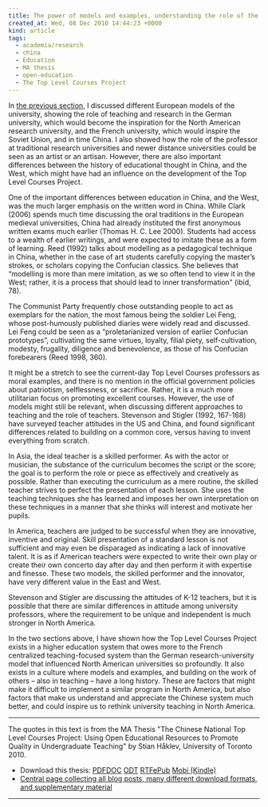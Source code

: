 ```yaml
---
title: The power of models and examples, understanding the role of the Top Level Courses Project in China
created_at: Wed, 08 Dec 2010 14:44:23 +0000
kind: article
tags:
  - academia/research
  - china
  - Education
  - MA thesis
  - open-education
  - The Top Level Courses Project
---
```


In [the previous
section](http://reganmian.net/blog/2010/12/07/two-metaphors-for-professors-and-course-delivery),
I discussed different European models of the university, showing the
role of teaching and research in the German university, which would
become the inspiration for the North American research university, and
the French university, which would inspire the Soviet Union, and in time
China. I also showed how the role of the professor at traditional
research universities and newer distance universities could be seen as
an artist or an artisan. However, there are also important differences
between the history of educational thought in China, and the West, which
might have had an influence on the development of the Top Level Courses
Project.

One of the important differences between education in China, and the
West, was the much larger emphasis on the written word in China. While
Clark (2006) spends much time discussing the oral traditions in the
European medieval universities, China had already instituted the first
anonymous written exams much earlier (Thomas H. C. Lee 2000). Students
had access to a wealth of earlier writings, and were expected to imitate
these as a form of learning. Reed (1992) talks about modelling as a
pedagogical technique in China, whether in the case of art students
carefully copying the master’s strokes, or scholars copying the
Confucian classics. She believes that “modelling is more than mere
imitation, as we so often tend to view it in the West; rather, it is a
process that should lead to inner transformation” (ibid, 78).

The Communist Party frequently chose outstanding people to act as
exemplars for the nation, the most famous being the soldier Lei Feng,
whose post-humously published diaries were widely read and discussed.
Lei Feng could be seen as a “proletarianized version of earlier
Confucian prototypes”, cultivating the same virtues, loyalty, filial
piety, self-cultivation, modesty, frugality, diligence and benevolence,
as those of his Confucian forebearers (Reed 1998, 360).

It might be a stretch to see the current-day Top Level Courses
professors as moral examples, and there is no mention in the official
government policies about patriotism, selflessness, or sacrifice.
Rather, it is a much more utilitarian focus on promoting excellent
courses. However, the use of models might still be relevant, when
discussing different approaches to teaching and the role of teachers.
Stevenson and Stigler (1992, 167-168) have surveyed teacher attitudes in
the US and China, and found significant differences related to building
on a common core, versus having to invent everything from scratch.

In Asia, the ideal teacher is a skilled performer. As with the actor or
musician, the substance of the curriculum becomes the script or the
score; the goal is to perform the role or piece as effectively and
creatively as possible. Rather than executing the curriculum as a mere
routine, the skilled teacher strives to perfect the presentation of each
lesson. She uses the teaching techniques she has learned and imposes her
own interpretation on these techniques in a manner that she thinks will
interest and motivate her pupils.

In America, teachers are judged to be successful when they are
innovative, inventive and original. Skill presentation of a standard
lesson is not sufficient and may even be disparaged as indicating a lack
of innovative talent. It is as if American teachers were expected to
write their own play or create their own concerto day after day and then
perform it with expertise and finesse. These two models, the skilled
performer and the innovator, have very different value in the East and
West.

Stevenson and Stigler are discussing the attitudes of K-12 teachers, but
it is possible that there are similar differences in attitude among
university professors, where the requirement to be unique and
independent is much stronger in North America.

In the two sections above, I have shown how the Top Level Courses
Project exists in a higher education system that owes more to the French
centralized teaching-focused system than the German research-university
model that influenced North American universities so profoundly. It also
exists in a culture where models and examples, and building on the work
of others – also in teaching – have a long history. These are factors
that might make it difficult to implement a similar program in North
America, but also factors that make us understand and appreciate the
Chinese system much better, and could inspire us to rethink university
teaching in North America.

* * * * *

The quotes in this text is from the MA Thesis "The Chinese National Top
Level Courses Project: Using Open Educational Resources to Promote
Quality in Undergraduate Teaching" by Stian Håklev, University of
Toronto 2010.

-   Download this thesis:
  [PDF](http://reganmian.net/top-level-courses/Haklev_Stian_201009_MA_thesis.pdf)[DOC](http://reganmian.net/top-level-courses/Haklev_Stian_201009_MA_thesis.doc)
  [ODT](http://reganmian.net/top-level-courses/Haklev_Stian_201009_MA_thesis.odt)
  [RTF](http://reganmian.net/top-level-courses/Haklev_Stian_201009_MA_thesis.rtf)[ePub](http://reganmian.net/top-level-courses/top-level-courses.epub)
  [Mobi
  (Kindle)](http://reganmian.net/top-level-courses/top-level-courses.mobi)
-   [Central page collecting all blog posts, many different download
  formats, and supplementary
  material](http://http://reganmian.net/top-level-courses)

* * * * *
